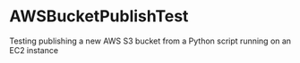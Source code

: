# AWSBucketPublishTest
Testing publishing a new AWS S3 bucket from a Python script running on an EC2 instance
